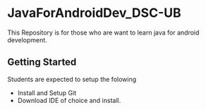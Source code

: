 # JavaForAndroidDev_DSC-UB
This Repository is for those who are want to learn java for android development.

## Getting Started
Students are expected to setup the folowing
- Install and Setup Git
- Download IDE of choice and install.
